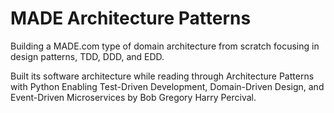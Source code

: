 # MADE Architecture Patterns

Building a MADE.com type of domain architecture from scratch focusing in design patterns, TDD, DDD, and EDD.

Built its software architecture while reading through Architecture Patterns with Python Enabling Test-Driven Development, Domain-Driven Design, and Event-Driven Microservices by Bob Gregory Harry Percival.

